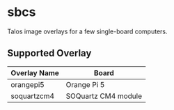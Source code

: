 # sbcs

Talos image overlays for a few single-board computers.

## Supported Overlay

| Overlay Name | Board                 |
| ------------ | --------------------- |
| orangepi5    | Orange Pi 5           |
| soquartzcm4  | SOQuartz CM4 module   |

